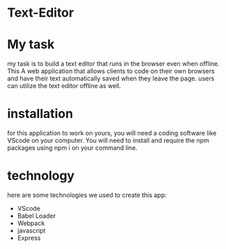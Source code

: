 # Text-Editor

# My task
 my task is to build a text editor that runs in the browser even when offline. This A web application that allows clients to code on their own browsers and have their text automatically saved when they leave the page. users can utilize the text editor offline as well.

# installation
for this application to work on yours, you will need a coding software like VScode on your computer. You will need to install and require the npm packages using npm i on your command line.

# technology
here are some technologies we used to create this app:
* VScode
* Babel Loader
* Webpack 
* javascript
* Express